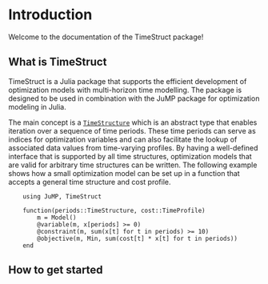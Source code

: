 # Introduction

Welcome to the documentation of the TimeStruct package!


## What is TimeStruct

TimeStruct is a Julia package that supports the efficient development of optimization models with multi-horizon time modelling. The package is designed to be used in combination with the JuMP package for optimization modeling in Julia.

The main concept is a [`TimeStructure`](@ref) which is an abstract type that enables iteration over a sequence of time periods. These time periods can serve as indices for optimization variables and can also facilitate the lookup of associated data values from time-varying profiles. By having a well-defined interface that is supported by all time structures, optimization models that are valid for arbitrary time structures can be written. The following example shows how a small optimization model can be set up in a function that accepts a general time structure and cost profile.


```@ex
    using JuMP, TimeStruct

    function(periods::TimeStructure, cost::TimeProfile)
        m = Model()
        @variable(m, x[periods] >= 0)
        @constraint(m, sum(x[t] for t in periods) >= 10)
        @objective(m, Min, sum(cost[t] * x[t] for t in periods))
    end
```

## How to get started
